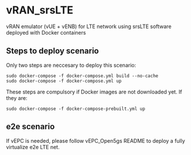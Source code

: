 # vRAN_srsLTE
vRAN emulator (vUE + vENB) for LTE network using srsLTE software deployed with Docker containers

## Steps to deploy scenario 
Only two steps are neccesary to deploy this scenario:
```
sudo docker-compose -f docker-compose.yml build --no-cache
sudo docker-compose -f docker-compose.yml up
```

These steps are compulsory if Docker images are not downloaded yet. If they are:
```
sudo docker-compose -f docker-compose-prebuilt.yml up
```

## e2e scenario
If vEPC is needed, please follow vEPC_Open5gs README to deploy a fully virtualize e2e LTE net.